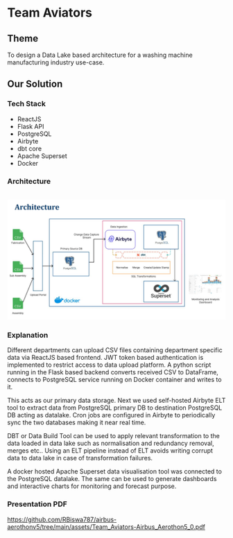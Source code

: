 # Team Aviators

## Theme
To design a Data Lake based architecture for a washing machine manufacturing industry use-case.


## Our Solution
### Tech Stack
* ReactJS
* Flask API
* PostgreSQL
* Airbyte 
* dbt core
* Apache Superset
* Docker

### Architecture 
<br>
<img src="https://github.com/RBiswa787/airbus-aerothonv5/blob/main/assets/archi.png"/>
<br>

### Explanation

Different departments can upload CSV files containing department specific data via ReactJS based frontend.
JWT token based authentication is implemented to restrict access to data upload platform.
A python script running in the Flask based backend converts received CSV to DataFrame, connects to PostgreSQL service running on Docker container and writes to it.

This acts as our primary data storage. Next we used self-hosted Airbyte ELT tool to extract data from PostgreSQL primary DB to destination PostgreSQL DB acting as datalake. Cron jobs are configured in Airbyte to periodically sync the two databases making it near real time.

DBT or Data Build Tool can be used to apply relevant transformation to the data loaded in data lake such as normalisation and redundancy removal, merges etc..
Using an ELT pipeline instead of ELT avoids writing corrupt data to data lake in case of transformation failures.

A docker hosted Apache Superset data visualisation tool was connected to the PostgreSQL datalake. The same can be used to generate dashboards and interactive charts for monitoring and forecast purpose.


### Presentation PDF
https://github.com/RBiswa787/airbus-aerothonv5/tree/main/assets/Team_Aviators-Airbus_Aerothon5_0.pdf